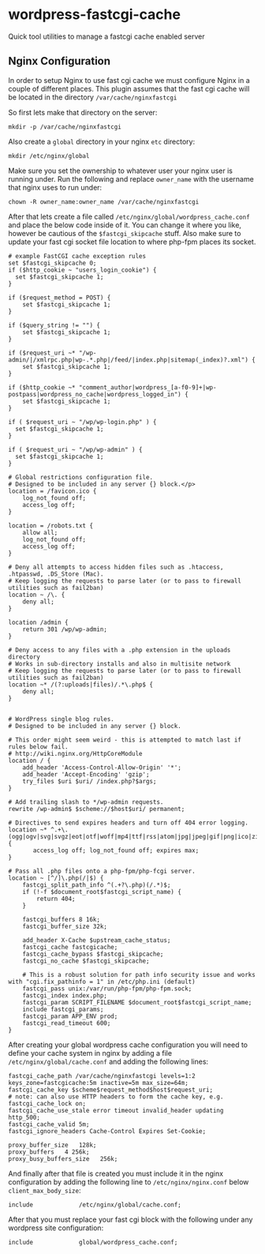 # wordpress-fastcgi-cache
Quick tool utilities to manage a fastcgi cache enabled server


## Nginx Configuration

In order to setup Nginx to use fast cgi cache we must configure Nginx in a couple of different places. This plugin assumes that the fast cgi cache will be located in the directory `/var/cache/nginxfastcgi`

So first lets make that directory on the server:

	mkdir -p /var/cache/nginxfastcgi

Also create a `global` directory in your nginx `etc` directory:
	
	mkdir /etc/nginx/global

Make sure you set the ownership to whatever user your nginx user is running under. Run the following and replace `owner_name` with the username that nginx uses to run under:

	chown -R owner_name:owner_name /var/cache/nginxfastcgi

After that lets create a file called `/etc/nginx/global/wordpress_cache.conf` and place the below code inside of it. You can change it where you like, however be cautious of the `$fastcgi_skipcache` stuff. Also make sure to update your fast cgi socket file location to where php-fpm places its socket. 

	# example FastCGI cache exception rules
    set $fastcgi_skipcache 0;
    if ($http_cookie ~ "users_login_cookie") {
      set $fastcgi_skipcache 1;
    }

    if ($request_method = POST) {
        set $fastcgi_skipcache 1;
    }

    if ($query_string != "") {
        set $fastcgi_skipcache 1;
    }

    if ($request_uri ~* "/wp-admin/|/xmlrpc.php|wp-.*.php|/feed/|index.php|sitemap(_index)?.xml") {
        set $fastcgi_skipcache 1;
    }

    if ($http_cookie ~* "comment_author|wordpress_[a-f0-9]+|wp-postpass|wordpress_no_cache|wordpress_logged_in") {
        set $fastcgi_skipcache 1;
    }

    if ( $request_uri ~ "/wp/wp-login.php" ) {
      set $fastcgi_skipcache 1;
    }

    if ( $request_uri ~ "/wp/wp-admin" ) {
      set $fastcgi_skipcache 1;
    }

    # Global restrictions configuration file.
    # Designed to be included in any server {} block.</p>
    location = /favicon.ico {
        log_not_found off;
        access_log off;
    }

    location = /robots.txt {
        allow all;
        log_not_found off;
        access_log off;
    }

    # Deny all attempts to access hidden files such as .htaccess, .htpasswd, .DS_Store (Mac).
    # Keep logging the requests to parse later (or to pass to firewall utilities such as fail2ban)
    location ~ /\. {
        deny all;
    }

    location /admin {
        return 301 /wp/wp-admin;
    }

    # Deny access to any files with a .php extension in the uploads directory
    # Works in sub-directory installs and also in multisite network
    # Keep logging the requests to parse later (or to pass to firewall utilities such as fail2ban)
    location ~* /(?:uploads|files)/.*\.php$ {
        deny all;
    }


    # WordPress single blog rules.
    # Designed to be included in any server {} block.

    # This order might seem weird - this is attempted to match last if rules below fail.
    # http://wiki.nginx.org/HttpCoreModule
    location / {
        add_header 'Access-Control-Allow-Origin' '*';
        add_header 'Accept-Encoding' 'gzip';
        try_files $uri $uri/ /index.php?$args;
    }

    # Add trailing slash to */wp-admin requests.
    rewrite /wp-admin$ $scheme://$host$uri/ permanent;

    # Directives to send expires headers and turn off 404 error logging.
    location ~* ^.+\.(ogg|ogv|svg|svgz|eot|otf|woff|mp4|ttf|rss|atom|jpg|jpeg|gif|png|ico|zip|tgz|gz|rar|bz2|doc|xls|exe|ppt|tar|mid|midi|wav|bmp|rtf)$ {
           access_log off; log_not_found off; expires max;
    }

    # Pass all .php files onto a php-fpm/php-fcgi server.
    location ~ [^/]\.php(/|$) {
        fastcgi_split_path_info ^(.+?\.php)(/.*)$;
        if (!-f $document_root$fastcgi_script_name) {
            return 404;
        }

		fastcgi_buffers 8 16k;
        fastcgi_buffer_size 32k;

        add_header X-Cache $upstream_cache_status;
        fastcgi_cache fastcgicache;
        fastcgi_cache_bypass $fastcgi_skipcache;
        fastcgi_no_cache $fastcgi_skipcache;        

        # This is a robust solution for path info security issue and works with "cgi.fix_pathinfo = 1" in /etc/php.ini (default)
        fastcgi_pass unix:/var/run/php-fpm/php-fpm.sock;
        fastcgi_index index.php;
        fastcgi_param SCRIPT_FILENAME $document_root$fastcgi_script_name;
        include fastcgi_params;
        fastcgi_param APP_ENV prod;
        fastcgi_read_timeout 600;
    }

After creating your global wordpress cache configuration you will need to define your cache system in nginx by adding a file `/etc/nginx/global/cache.conf` and adding the following lines:

	fastcgi_cache_path /var/cache/nginxfastcgi levels=1:2 keys_zone=fastcgicache:5m inactive=5m max_size=64m;
	fastcgi_cache_key $scheme$request_method$host$request_uri;
	# note: can also use HTTP headers to form the cache key, e.g.
	fastcgi_cache_lock on;
	fastcgi_cache_use_stale error timeout invalid_header updating http_500;
	fastcgi_cache_valid 5m;
	fastcgi_ignore_headers Cache-Control Expires Set-Cookie;

	proxy_buffer_size   128k;
	proxy_buffers   4 256k;
	proxy_busy_buffers_size   256k;

And finally after that file is created you must include it in the nginx configuration by adding the following line to `/etc/nginx/nginx.conf` below `client_max_body_size`:

	include             /etc/nginx/global/cache.conf;

After that you must replace your fast cgi block with the following under any wordpress site configuration: 

	include 			global/wordpress_cache.conf;






